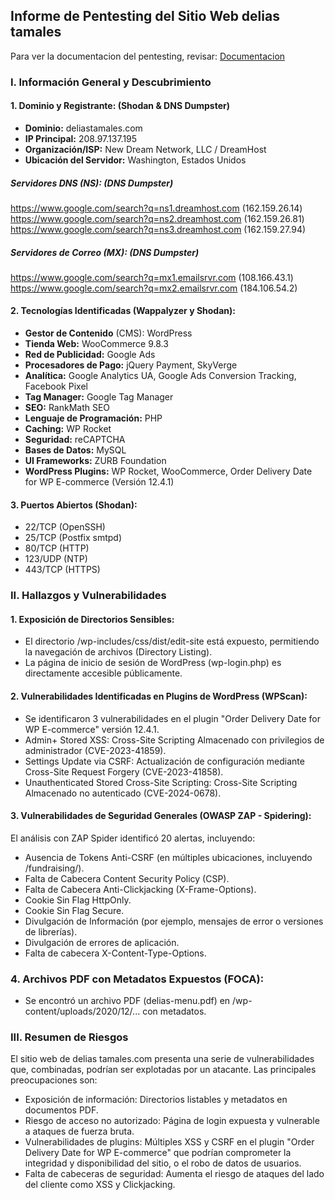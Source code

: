 ## Informe de Pentesting del Sitio Web delias tamales

Para ver la documentacion del pentesting, revisar: [Documentacion](1_Documentacion.md)
### I. Información General y Descubrimiento
#### 1. Dominio y Registrante: (Shodan & DNS Dumpster)
- **Dominio:** deliastamales.com
- **IP Principal:** 208.97.137.195
- **Organización/ISP:** New Dream Network, LLC / DreamHost 
- **Ubicación del Servidor:** Washington, Estados Unidos
##### Servidores DNS (NS): (DNS Dumpster)
https://www.google.com/search?q=ns1.dreamhost.com (162.159.26.14)
https://www.google.com/search?q=ns2.dreamhost.com (162.159.26.81)
https://www.google.com/search?q=ns3.dreamhost.com (162.159.27.94) 
##### Servidores de Correo (MX): (DNS Dumpster)
https://www.google.com/search?q=mx1.emailsrvr.com (108.166.43.1)
https://www.google.com/search?q=mx2.emailsrvr.com (184.106.54.2)
#### 2. Tecnologías Identificadas (Wappalyzer y Shodan):
- **Gestor de Contenido** (CMS): WordPress
- **Tienda Web:** WooCommerce 9.8.3
- **Red de Publicidad:** Google Ads
- **Procesadores de Pago:** jQuery Payment, SkyVerge
- **Analítica:** Google Analytics UA, Google Ads Conversion Tracking, Facebook Pixel
- **Tag Manager:** Google Tag Manager
- **SEO:** RankMath SEO
- **Lenguaje de Programación:** PHP
- **Caching:** WP Rocket
- **Seguridad:** reCAPTCHA
- **Bases de Datos:** MySQL
- **UI Frameworks:** ZURB Foundation
- **WordPress Plugins:** WP Rocket, WooCommerce, Order Delivery Date for WP E-commerce (Versión 12.4.1)
#### 3. Puertos Abiertos (Shodan):
- 22/TCP (OpenSSH)
- 25/TCP (Postfix smtpd)
- 80/TCP (HTTP)
- 123/UDP (NTP)
- 443/TCP (HTTPS)
### II. Hallazgos y Vulnerabilidades
#### 1. Exposición de Directorios Sensibles:
- El directorio /wp-includes/css/dist/edit-site está expuesto, permitiendo la navegación de archivos (Directory Listing).
-  La página de inicio de sesión de WordPress (wp-login.php) es directamente accesible públicamente.
#### 2. Vulnerabilidades Identificadas en Plugins de WordPress (WPScan):
-  Se identificaron 3 vulnerabilidades en el plugin "Order Delivery Date for WP E-commerce" versión 12.4.1.
- Admin+ Stored XSS: Cross-Site Scripting Almacenado con privilegios de administrador (CVE-2023-41859).
- Settings Update via CSRF: Actualización de configuración mediante Cross-Site Request Forgery (CVE-2023-41858).
- Unauthenticated Stored Cross-Site Scripting: Cross-Site Scripting Almacenado no autenticado (CVE-2024-0678).
#### 3. Vulnerabilidades de Seguridad Generales (OWASP ZAP - Spidering):
El análisis con ZAP Spider identificó 20 alertas, incluyendo:
- Ausencia de Tokens Anti-CSRF (en múltiples ubicaciones, incluyendo /fundraising/).
- Falta de Cabecera Content Security Policy (CSP).
- Falta de Cabecera Anti-Clickjacking (X-Frame-Options).
- Cookie Sin Flag HttpOnly.
- Cookie Sin Flag Secure.
- Divulgación de Información (por ejemplo, mensajes de error o versiones de librerías).
- Divulgación de errores de aplicación.
- Falta de cabecera X-Content-Type-Options.
### 4. Archivos PDF con Metadatos Expuestos (FOCA):
- Se encontró un archivo PDF (delias-menu.pdf) en /wp-content/uploads/2020/12/... con metadatos.
### III. Resumen de Riesgos
El sitio web de delias tamales.com presenta una serie de vulnerabilidades que, combinadas, podrían ser explotadas por un atacante. Las principales preocupaciones son:
- Exposición de información: Directorios listables y metadatos en documentos PDF.
- Riesgo de acceso no autorizado: Página de login expuesta y vulnerable a ataques de fuerza bruta.
- Vulnerabilidades de plugins: Múltiples XSS y CSRF en el plugin "Order Delivery Date for WP E-commerce" que podrían comprometer la integridad y disponibilidad del sitio, o el robo de datos de usuarios.
- Falta de cabeceras de seguridad: Aumenta el riesgo de ataques del lado del cliente como XSS y Clickjacking.